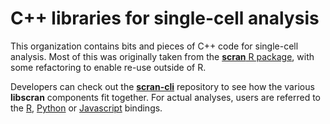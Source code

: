 # C++ libraries for single-cell analysis

This organization contains bits and pieces of C++ code for single-cell analysis.
Most of this was originally taken from the [**scran** R package](https://bioconductor.org/packages/scran), with some refactoring to enable re-use outside of R.

Developers can check out the [**scran-cli**](https://github.com/libscran/scran-cli) repository to see how the various **libscran** components fit together.
For actual analyses, users are referred to the [R](https://github.com/libscran/scrapper), [Python](https://github.com/libscran/scranpy) or [Javascript](https://github.com/kanaverse/scran.js) bindings.
